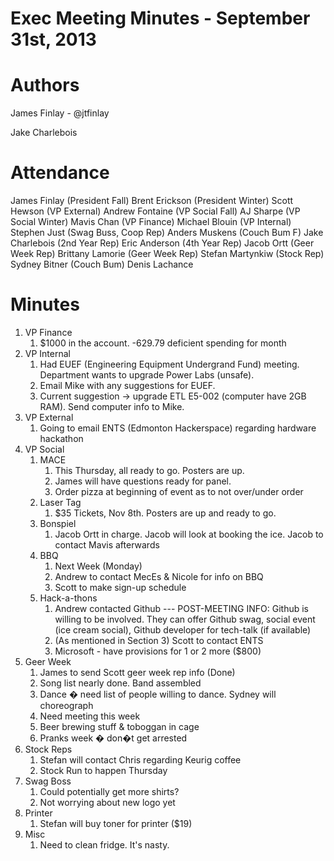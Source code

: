 Exec Meeting Minutes - September 31st, 2013
===========================================

Authors
=======

James Finlay - @jtfinlay

Jake Charlebois

Attendance
==========

James Finlay (President Fall)
Brent Erickson (President Winter)
Scott Hewson (VP External)
Andrew Fontaine (VP Social Fall)
AJ Sharpe (VP Social Winter)
Mavis Chan (VP Finance)
Michael Blouin (VP Internal)
Stephen Just (Swag Buss, Coop Rep)
Anders Muskens (Couch Bum F)
Jake Charlebois (2nd Year Rep)
Eric Anderson (4th Year Rep)
Jacob Ortt (Geer Week Rep)
Brittany Lamorie (Geer Week Rep)
Stefan Martynkiw (Stock Rep)
Sydney Bitner (Couch Bum)
Denis Lachance

Minutes
=======

1. VP Finance
	1. $1000 in the account. -629.79 deficient spending for month
2. VP Internal
	1. Had EUEF (Engineering Equipment Undergrand Fund) meeting. Department
	   wants to upgrade Power Labs (unsafe). 
	2. Email Mike with any suggestions for EUEF. 
	3. Current suggestion -> upgrade ETL E5-002 (computer have 2GB RAM).
	   Send computer info to Mike.
3. VP External
	1. Going to email ENTS (Edmonton Hackerspace) regarding hardware 
	   hackathon
4. VP Social
	1. MACE 
		1. This Thursday, all ready to go. Posters are up.
		2. James will have questions ready for panel.
		3. Order pizza at beginning of event as to not over/under 
		     order
	2. Laser Tag
		1. $35 Tickets, Nov 8th. Posters are up and ready to go.
	3. Bonspiel
		1. Jacob Ortt in charge. Jacob will look at booking the ice. 
		   Jacob to contact Mavis afterwards
	4. BBQ
		1. Next Week (Monday)
		2. Andrew to contact MecEs & Nicole for info on BBQ
		3. Scott to make sign-up schedule
	5. Hack-a-thons
		1. Andrew contacted Github --- POST-MEETING INFO: Github is 
		   willing to be involved. They can offer Github swag, social 
		   event (ice cream social), Github developer for tech-talk (if
		   available)
		2. (As mentioned in Section 3) Scott to contact ENTS
		3. Microsoft - have provisions for 1 or 2 more ($800)
5. Geer Week
	1. James to send Scott geer week rep info (Done)
	2. Song list nearly done. Band assembled
	3. Dance � need list of people willing to dance. Sydney will 
	   choreograph
	4. Need meeting this week
	5. Beer brewing stuff & toboggan in cage
	6. Pranks week � don�t get arrested
6. Stock Reps
	1. Stefan will contact Chris regarding Keurig coffee
	2. Stock Run to happen Thursday
7. Swag Boss
	1. Could potentially get more shirts? 
	2. Not worrying about new logo yet
8. Printer
	1. Stefan will buy toner for printer ($19)
9. Misc
	1. Need to clean fridge. It's nasty.
